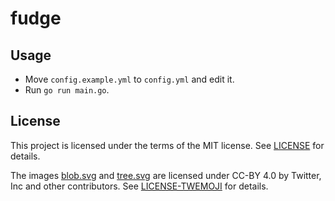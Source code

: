 # fudge
## Usage

- Move `config.example.yml` to `config.yml` and edit it.
- Run `go run main.go`.

## License

This project is licensed under the terms of the MIT license. See
[LICENSE](LICENSE) for details.

The images [blob.svg](static/img/blob.svg) and [tree.svg](static/img/tree.svg)
are licensed under CC-BY 4.0 by Twitter, Inc and other contributors. See
[LICENSE-TWEMOJI](LICENSE-TWEMOJI) for details.
